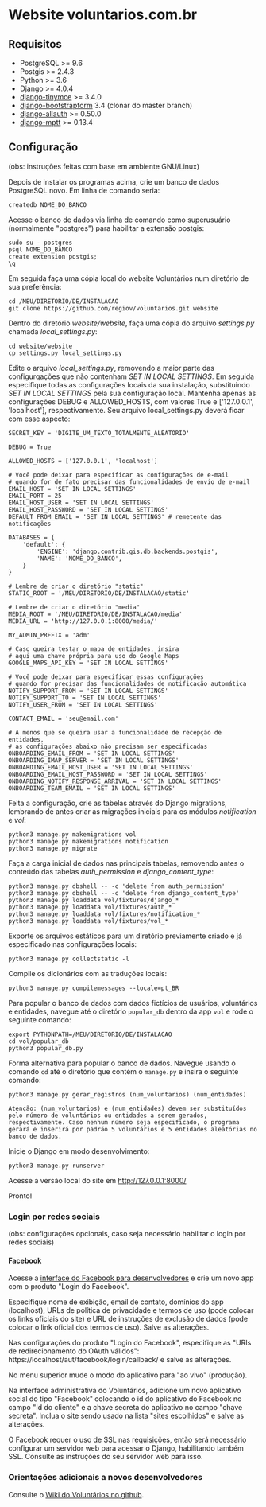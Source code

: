 # Website voluntarios.com.br

## Requisitos

* PostgreSQL >= 9.6
* Postgis >= 2.4.3
* Python >= 3.6
* Django >= 4.0.4
* [django-tinymce](https://github.com/jazzband/django-tinymce/releases) >= 3.4.0
* [django-bootstrapform](https://github.com/tzangms/django-bootstrap-form) 3.4 (clonar do master branch)
* [django-allauth](https://github.com/pennersr/django-allauth/tags) >= 0.50.0
* [django-mptt](https://github.com/django-mptt/django-mptt/tags) >= 0.13.4

## Configuração

(obs: instruções feitas com base em ambiente GNU/Linux)

Depois de instalar os programas acima, crie um banco de dados PostgreSQL novo. Em linha de comando seria:

```
createdb NOME_DO_BANCO
```

Acesse o banco de dados via linha de comando como superusuário (normalmente "postgres") para habilitar a extensão postgis:

```
sudo su - postgres
psql NOME_DO_BANCO
create extension postgis;
\q
```

Em seguida faça uma cópia local do website Voluntários num diretório de sua preferência:

```
cd /MEU/DIRETORIO/DE/INSTALACAO
git clone https://github.com/regiov/voluntarios.git website
```

Dentro do diretório *website/website*, faça uma cópia do arquivo *settings.py* chamada *local_settings.py*:

```
cd website/website
cp settings.py local_settings.py
```

Edite o arquivo *local_settings.py*, removendo a maior parte das configurqações que não contenham *SET IN LOCAL SETTINGS*. Em seguida especifique todas as configurações locais da sua instalação, substituindo *SET IN LOCAL SETTINGS* pela sua configuração local. Mantenha apenas as configurações DEBUG e ALLOWED_HOSTS, com valores True e ['127.0.0.1', 'localhost'], respectivamente. Seu arquivo local_settings.py deverá ficar com esse aspecto:

```
SECRET_KEY = 'DIGITE_UM_TEXTO_TOTALMENTE_ALEATORIO'

DEBUG = True

ALLOWED_HOSTS = ['127.0.0.1', 'localhost']

# Você pode deixar para especificar as configurações de e-mail
# quando for de fato precisar das funcionalidades de envio de e-mail
EMAIL_HOST = 'SET IN LOCAL SETTINGS'
EMAIL_PORT = 25
EMAIL_HOST_USER = 'SET IN LOCAL SETTINGS'
EMAIL_HOST_PASSWORD = 'SET IN LOCAL SETTINGS'
DEFAULT_FROM_EMAIL = 'SET IN LOCAL SETTINGS' # remetente das notificações

DATABASES = {
    'default': {
        'ENGINE': 'django.contrib.gis.db.backends.postgis',
        'NAME': 'NOME_DO_BANCO',
    }
}

# Lembre de criar o diretório "static"
STATIC_ROOT = '/MEU/DIRETORIO/DE/INSTALACAO/static'

# Lembre de criar o diretório "media"
MEDIA_ROOT = '/MEU/DIRETORIO/DE/INSTALACAO/media'
MEDIA_URL = 'http://127.0.0.1:8000/media/'

MY_ADMIN_PREFIX = 'adm'

# Caso queira testar o mapa de entidades, insira
# aqui uma chave própria para uso do Google Maps
GOOGLE_MAPS_API_KEY = 'SET IN LOCAL SETTINGS'

# Você pode deixar para especificar essas configurações
# quando for precisar das funcionalidades de notificação automática
NOTIFY_SUPPORT_FROM = 'SET IN LOCAL SETTINGS'
NOTIFY_SUPPORT_TO = 'SET IN LOCAL SETTINGS'
NOTIFY_USER_FROM = 'SET IN LOCAL SETTINGS'

CONTACT_EMAIL = 'seu@email.com'

# A menos que se queira usar a funcionalidade de recepção de entidades,
# as configurações abaixo não precisam ser especificadas
ONBOARDING_EMAIL_FROM = 'SET IN LOCAL SETTINGS'
ONBOARDING_IMAP_SERVER = 'SET IN LOCAL SETTINGS'
ONBOARDING_EMAIL_HOST_USER = 'SET IN LOCAL SETTINGS'
ONBOARDING_EMAIL_HOST_PASSWORD = 'SET IN LOCAL SETTINGS'
ONBOARDING_NOTIFY_RESPONSE_ARRIVAL = 'SET IN LOCAL SETTINGS'
ONBOARDING_TEAM_EMAIL = 'SET IN LOCAL SETTINGS'
```

Feita a configuração, crie as tabelas através do Django migrations, lembrando de antes criar as migrações iniciais para os módulos *notification* e *vol*:

```
python3 manage.py makemigrations vol
python3 manage.py makemigrations notification
python3 manage.py migrate
```

Faça a carga inicial de dados nas principais tabelas, removendo antes o conteúdo das tabelas *auth_permission* e *django_content_type*:

```
python3 manage.py dbshell -- -c 'delete from auth_permission'
python3 manage.py dbshell -- -c 'delete from django_content_type'
python3 manage.py loaddata vol/fixtures/django_*
python3 manage.py loaddata vol/fixtures/auth_*
python3 manage.py loaddata vol/fixtures/notification_*
python3 manage.py loaddata vol/fixtures/vol_*
```

Exporte os arquivos estáticos para um diretório previamente criado e já especificado nas configurações locais:

```
python3 manage.py collectstatic -l
```

Compile os dicionários com as traduções locais:

```
python3 manage.py compilemessages --locale=pt_BR
```

Para popular o banco de dados com dados fictícios de usuários, voluntários e entidades, navegue até o diretório ```popular_db``` dentro da app ```vol``` e rode o seguinte comando:

```
export PYTHONPATH=/MEU/DIRETORIO/DE/INSTALACAO
cd vol/popular_db
python3 popular_db.py
```

Forma alternativa para popular o banco de dados. Navegue usando o comando ```cd``` até o diretório que contém o ```manage.py``` e insira o seguinte comando:

```
python3 manage.py gerar_registros (num_voluntarios) (num_entidades)

Atenção: (num_voluntarios) e (num_entidades) devem ser substituídos pelo número de voluntários ou entidades a serem gerados, respectivamente. Caso nenhum número seja especificado, o programa gerará e inserirá por padrão 5 voluntários e 5 entidades aleatórias no banco de dados.

``` 

Inicie o Django em modo desenvolvimento:

```
python3 manage.py runserver
```

Acesse a versão local do site em http://127.0.0.1:8000/

Pronto!

### Login por redes sociais

(obs: configurações opcionais, caso seja necessário habilitar o login por redes sociais)

#### Facebook

Acesse a [interface do Facebook para desenvolvedores](https://developers.facebook.com/) e crie um novo app com o produto "Login do Facebook".

Especifique nome de exibição, email de contato, domínios do app (localhost), URLs de política de privacidade e termos de uso (pode colocar os links oficiais do site) e URL de instruções de exclusão de dados (pode colocar o link oficial dos termos de uso). Salve as alterações.

Nas configurações do produto "Login do Facebook", especifique as "URIs de redirecionamento do OAuth válidos": https://localhost/aut/facebook/login/callback/ e salve as alterações.

No menu superior mude o modo do aplicativo para "ao vivo" (produção).

Na interface administrativa do Voluntários, adicione um novo aplicativo social do tipo "Facebook" colocando o id do aplicativo do Facebook no campo "Id do cliente" e a chave secreta do aplicativo no campo "chave secreta". Inclua o site sendo usado na lista "sites escolhidos" e salve as alterações.

O Facebook requer o uso de SSL nas requisições, então será necessário configurar um servidor web para acessar o Django, habilitando também SSL. Consulte as instruções do seu servidor web para isso.

### Orientações adicionais a novos desenvolvedores

Consulte o [Wiki do Voluntários no github](https://github.com/regiov/voluntarios/wiki).
